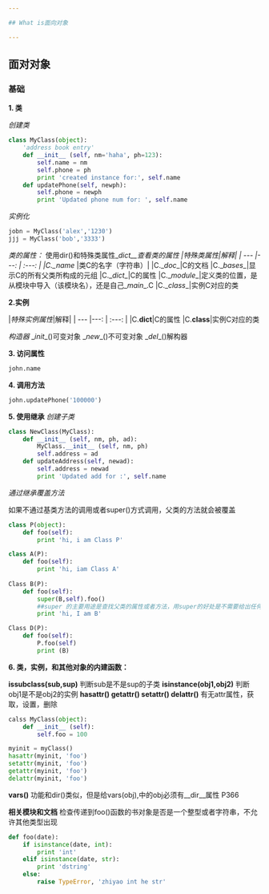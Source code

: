 ```yaml
---

## What is面向对象

---
```

## 面对对象
### 基础

**1. 类**

*创建类*
```python
class MyClass(object):
    'address book entry'
    def __init__ (self, nm='haha', ph=123):
        self.name = nm
        self.phone = ph
        print 'created instance for:', self.name
    def updatePhone(self, newph):
        self.phone = newph
        print 'Updated phone num for: ', self.name
```
*实例化*
```python
jobn = MyClass('alex','1230')
jjj = MyClass('bob','3333')
```

*类的属性：*
使用dir()和特殊类属性\__dict__查看类的属性
|特殊类属性|解释|
| --- |---: | :---: |
|C.\__name__ |类C的名字（字符串）|
|C.\__doc__|C的文档
|C.\__bases__|显示C的所有父类所构成的元组
|C.\__dict__|C的属性
|C.\__module__|定义类的位置，是从模块中导入（该模块名），还是自己\__main__.C
|C.\__class__|实例C对应的类

**2.实例**

|*特殊实例属性*|解释|
| --- |---: | :---: |
|C.__dict__|C的属性
|C.__class__|实例C对应的类

*构造器*
\__init__()可变对象
\__new__()不可变对象
\__del__()解构器

**3. 访问属性**

```python
john.name
```

**4. 调用方法**

```python
john.updatePhone('100000')
```
**5. 使用继承**
*创建子类*
```python
class NewClass(MyClass):
    def __init__ (self, nm, ph, ad):
        MyClass.__init__ (self, nm, ph)
        self.address = ad
    def updateAddress(self, newad):
        self.address = newad
        print 'Updated add for :', self.name
```
*通过继承覆盖方法*

如果不通过基类方法的调用或者super()方式调用，父类的方法就会被覆盖
```python
class P(object):
    def foo(self):
        print 'hi, i am Class P'

class A(P):
    def foo(self):
        print 'hi, iam Class A'
        
Class B(P):
    def foo(self):
        super(B,self).foo() 
        ##super 的主要用途是查找父类的属性或者方法，用super的好处是不需要给出任何基类的名称就能访问属性方法。
        print 'hi, I am B'

Class D(P):
    def foo(self):
        P.foo(self)
        print (B)
```
**6. 类，实例，和其他对象的内建函数：**

 **issubclass(sub,sup)**  判断sub是不是sup的子类
 **isinstance(obj1,obj2)** 判断obj1是不是obj2的实例
 **hasattr()  getattr()  setattr()  delattr()**  有无attr属性，获取，设置，删除
```python
calss MyClass(object):
    def __init__ (self):
        self.foo = 100

myinit = myClass()
hasattr(myinit, 'foo')
setattr(myinit, 'foo')
getattr(myinit, 'foo')
delattr(myinit, 'foo')
```
**vars()**
功能和dir()类似，但是给vars(obj),中的obj必须有\__dir__属性  P366

**相关模块和文档**
检查传递到foo()函数的书对象是否是一个整型或者字符串，不允许其他类型出现
```python
def foo(date):
    if isinstance(date, int):
        print 'int'
    elif isinstance(date, str):
        print 'dstring'
    else:
        raise TypeError, 'zhiyao int he str'
```
